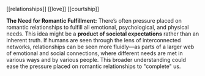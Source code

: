 [[relationships]] [[love]] [[courtship]]

**The Need for Romantic Fulfillment:** There’s often pressure placed on romantic relationships to fulfill all emotional, psychological, and physical needs. This idea might be a **product of societal expectations** rather than an inherent truth. If humans are seen through the lens of interconnected networks, relationships can be seen more fluidly—as parts of a larger web of emotional and social connections, where different needs are met in various ways and by various people. This broader understanding could ease the pressure placed on romantic relationships to "complete" us.